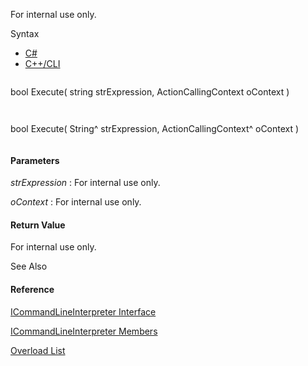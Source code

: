For internal use only.

Syntax

* [C#](#i-syntax-CS)
* [C++/CLI](#i-syntax-CPP2005)

```
```
bool Execute( 
   string strExpression,
   ActionCallingContext oContext
)
```
```

```
```
bool Execute( 
   String^ strExpression,
   ActionCallingContext^ oContext
)
```
```

#### Parameters

*strExpression*
:   For internal use only.

*oContext*
:   For internal use only.

#### Return Value

For internal use only.



See Also

#### Reference

[ICommandLineInterpreter Interface](Eplan.EplApi.AFu~Eplan.EplApi.ApplicationFramework.ICommandLineInterpreter.html)
  
[ICommandLineInterpreter Members](Eplan.EplApi.AFu~Eplan.EplApi.ApplicationFramework.ICommandLineInterpreter_members.html)
  
[Overload List](Eplan.EplApi.AFu~Eplan.EplApi.ApplicationFramework.ICommandLineInterpreter~Execute.html)